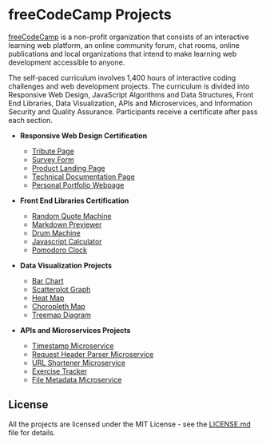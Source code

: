 # freeCodeCamp Projects

[freeCodeCamp](https://www.freecodecamp.org/) is a non-profit organization that consists of an interactive learning web platform, an online community forum, chat rooms, online publications and local organizations that intend to make learning web development accessible to anyone.

The self-paced curriculum involves 1,400 hours of interactive coding challenges and web development projects. The curriculum is divided into Responsive Web Design, JavaScript Algorithms and Data Structures, Front End Libraries, Data Visualization, APIs and Microservices, and Information Security and Quality Assurance. Participants receive a certificate after pass each section.

- **Responsive Web Design Certification**

  - [Tribute Page](/tribute-page/)
  - [Survey Form](/survey-form/)
  - [Product Landing Page](/product-landing-page/)
  - [Technical Documentation Page](/technical-documentation-page/)
  - [Personal Portfolio Webpage](/personal-portfolio-webpage/)

- **Front End Libraries Certification**

  - [Random Quote Machine](/random-quote-machine/)
  - [Markdown Previewer](/markdown-previewer/)
  - [Drum Machine](/drum-machine/)
  - [Javascript Calculator](/javascript-calculator/)
  - [Pomodoro Clock](/pomodoro-clock/)

- **Data Visualization Projects**

  - [Bar Chart](/bar-chart/)
  - [Scatterplot Graph](/scatterplot-graph/)
  - [Heat Map](/heat-map/)
  - [Choropleth Map](/choropleth-map/)
  - [Treemap Diagram](/treemap-diagram/)

- **APIs and Microservices Projects**

  - [Timestamp Microservice](/timestamp-microservice/)
  - [Request Header Parser Microservice](/request-header-parser-microservice/)
  - [URL Shortener Microservice](/url-shortener-microservice/)
  - [Exercise Tracker](/exercise-tracker/)
  - [File Metadata Microservice](/file-metadata-microservice/)

## License

All the projects are licensed under the MIT License - see the [LICENSE.md](LICENSE.md) file for details.